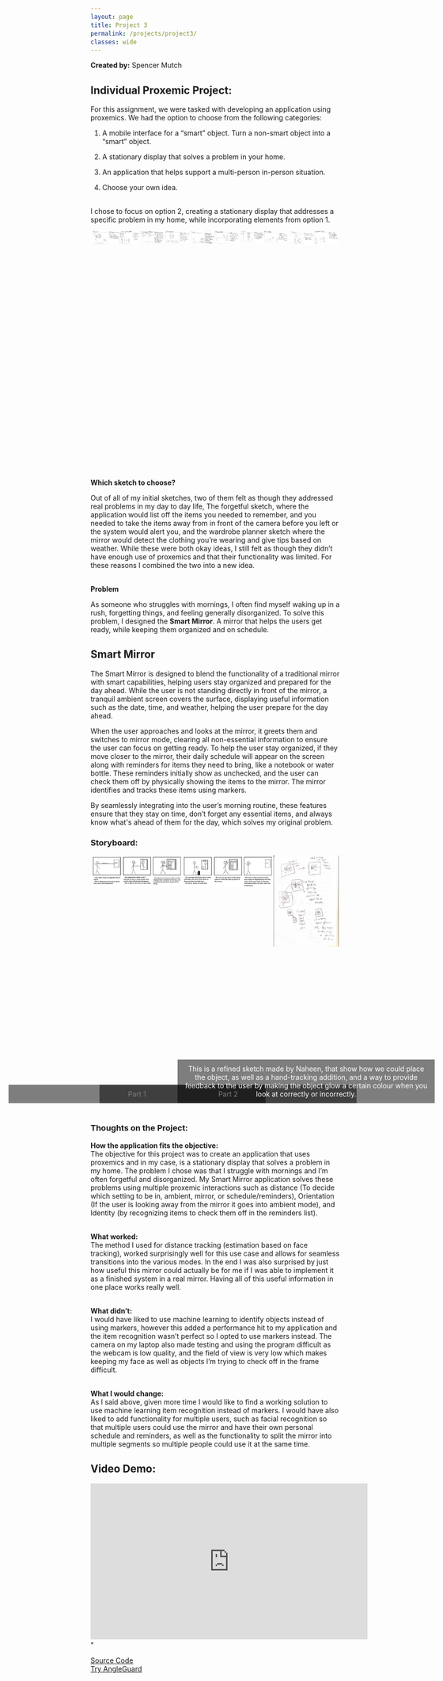 ```yaml
---
layout: page
title: Project 3
permalink: /projects/project3/
classes: wide
---
```

<!-- Swiper for photo sliding -->
<link rel="stylesheet" href="https://unpkg.com/swiper/swiper-bundle.min.css" />
<script src="https://unpkg.com/swiper/swiper-bundle.min.js"></script>
<!-- Fancybox CSS -->
<link rel="stylesheet" href="https://cdnjs.cloudflare.com/ajax/libs/fancybox/3.5.7/jquery.fancybox.min.css" />
<!-- jQuery (required for Fancybox) -->
<script src="https://code.jquery.com/jquery-3.6.0.min.js"></script>
<!-- Fancybox JS -->
<script src="https://cdnjs.cloudflare.com/ajax/libs/fancybox/3.5.7/jquery.fancybox.min.js"></script>

**Created by:** Spencer Mutch
<div>
  <h2><b>Individual Proxemic Project:</b></h2>
<p>
For this assignment, we were tasked with developing an application using proxemics. We had the option to choose from the following categories: <br>

1. A mobile interface for a “smart” object. Turn a non-smart object into a “smart” object.<br>

2. A stationary display that solves a problem in your home.<br>

3. An application that helps support a multi-person in-person situation.<br>

4. Choose your own idea.<br><br>

I chose to focus on option 2, creating a stationary display that addresses a specific problem in my home, while incorporating elements from option 1.

</p>
</div>

<div class="swiper-wrapper-container">
  <div class="swiper-container">
    <div class="swiper-wrapper">
      <div class="swiper-slide">
        <a href="/assets/images/con1.png" data-fancybox="gallery">
          <img src="/assets/images/con1.png" alt="Photo 1">
        </a>
      </div>
      <div class="swiper-slide">
        <a href="/assets/images/con2.png" data-fancybox="gallery">
          <img src="/assets/images/con2.png" alt="Photo 2">
        </a>
      </div>
      <div class="swiper-slide">
        <a href="/assets/images/con3.png" data-fancybox="gallery">
          <img src="/assets/images/con3.png" alt="Photo 3">
        </a>
      </div>
      <div class="swiper-slide">
        <a href="/assets/images/con4.png" data-fancybox="gallery">
          <img src="/assets/images/con4.png" alt="Photo 3">
        </a>
      </div>
      <div class="swiper-slide">
        <a href="/assets/images/con5.png" data-fancybox="gallery">
          <img src="/assets/images/con5.png" alt="Photo 3">
        </a>
      </div>
      <div class="swiper-slide">
        <a href="/assets/images/con6.png" data-fancybox="gallery">
          <img src="/assets/images/con6.png" alt="Photo 3">
        </a>
      </div>
      <div class="swiper-slide">
        <a href="/assets/images/con7.png" data-fancybox="gallery">
          <img src="/assets/images/con7.png" alt="Photo 3">
        </a>
      </div>
      <div class="swiper-slide">
        <a href="/assets/images/con8.png" data-fancybox="gallery">
          <img src="/assets/images/con8.png" alt="Photo 3">
        </a>
      </div>
      <div class="swiper-slide">
        <a href="/assets/images/con9.png" data-fancybox="gallery">
          <img src="/assets/images/con9.png" alt="Photo 3">
        </a>
      </div>
      <div class="swiper-slide">
        <a href="/assets/images/con10.png" data-fancybox="gallery">
          <img src="/assets/images/con10.png" alt="Photo 3">
        </a>
      </div>
    </div>
    <!-- Add Pagination -->
    <div class="swiper-pagination"></div>
    <!-- Add Navigation -->
    <div class="swiper-button-next"></div>
    <div class="swiper-button-prev"></div>
  </div>
</div>

<div class="content">
  <b>Which sketch to choose?</b>
<p>
  Out of all of my initial sketches, two of them felt as though they addressed real problems in my day to day life, The forgetful sketch, where the application would list off the items you needed to remember, and you needed to take the items away from in front of the camera before you left or the system would alert you, and the wardrobe planner sketch where the mirror would detect the clothing you’re wearing and give tips based on weather. While these were both okay ideas, I still felt as though they didn’t have enough use of proxemics and that their functionality was limited. For these reasons I combined the two into a new idea. <br><br>
  </p>

<div class="content">
  <b>Problem</b>
<p>
  <p>
  As someone who struggles with mornings, I often find myself waking up in a rush, forgetting things, and feeling generally disorganized. To solve this problem, I designed the <b>Smart Mirror</b>. A mirror that helps the users get ready, while keeping them organized and on schedule.
  </p>

  <div class="content">
  <h2><b>Smart Mirror</b></h2>
<p>
  <p>
  The Smart Mirror is designed to blend the functionality of a traditional mirror with smart capabilities, helping users stay organized and prepared for the day ahead. While the user is not standing directly in front of the mirror, a tranquil ambient screen covers the surface, displaying useful information such as the date, time, and weather, helping the user prepare for the day ahead. 

When the user approaches and looks at the mirror, it greets them and switches to mirror mode, clearing all non-essential information to ensure the user can focus on getting ready. To help the user stay organized, if they move closer to the mirror, their daily schedule will appear on the screen along with reminders for items they need to bring, like a notebook or water bottle. These reminders initially show as unchecked, and the user can check them off by physically showing the items to the mirror. The mirror identifies and tracks these items using markers. 

By seamlessly integrating into the user’s morning routine, these features ensure that they stay on time, don’t forget any essential items, and always know what's ahead of them for the day, which solves my original problem.

  </p>
  <h3><b>Storyboard:</b></h3>
  
  <div class="swiper-wrapper-container">
  <div class="swiper-container">
    <div class="swiper-wrapper">
      <div class="swiper-slide">
        <a href="/assets/images/sbframe1.png" data-fancybox="gallery">
          <img src="/assets/images/sbframe1.png" alt="Photo 1">
        </a>
        <div class="caption">Part 1</div>
      </div>
      <div class="swiper-slide">
        <a href="/assets/images/sbframe2.png" data-fancybox="gallery">
          <img src="/assets/images/sbframe2.png" alt="Photo 2">
        </a>
        <div class="caption">Part 2</div>
      </div>
      <div class="swiper-slide">
        <a href="/assets/images/Naheen.png" data-fancybox="gallery">
          <img src="/assets/images/Naheen.png" alt="Photo 3">
        </a>
        <div class="caption">This is a refined sketch made by Naheen, that show how we could place the object, as well as a hand-tracking addition, and a way to provide feedback to the user by making the object glow a certain colour when you look at correctly or incorrectly.</div>
      </div>
    </div>
    <!-- Add Pagination -->
    <div class="swiper-pagination"></div>
    <!-- Add Navigation -->
    <div class="swiper-button-next"></div>
    <div class="swiper-button-prev"></div>
  </div>
</div>

</div>
<h3><b>Thoughts on the Project:</b></h3>
<p>
  <b>How the application fits the objective:</b><br>
The objective for this project was to create an application that uses proxemics and in my case, is a stationary display that solves a problem in my home. The problem I chose was that I struggle with mornings and I’m often forgetful and disorganized. My Smart Mirror application solves these problems using multiple proxemic interactions such as distance (To decide which setting to be in, ambient, mirror, or schedule/reminders), Orientation (If the user is looking away from the mirror it goes into ambient mode), and Identity (by recognizing items to check them off in the reminders list).
<br><br>

<b>What worked:</b><br>
The method I used for distance tracking (estimation based on face tracking), worked surprisingly well for this use case and allows for seamless transitions into the various modes. In the end I was also surprised by just how useful this mirror could actually be for me if I was able to implement it as a finished system in a real mirror. Having all of this useful information in one place works really well.<br><br>

<b>What didn’t:</b><br>
I would have liked to use machine learning to identify objects instead of using markers, however this added a performance hit to my application and the item recognition wasn’t perfect so I opted to use markers instead. The camera on my laptop also made testing and using the program difficult as the webcam is low quality, and the field of view is very low which makes keeping my face as well as objects I’m trying to check off in the frame difficult.<br><br>

<b>What I would change:</b><br>
As I said above, given more time I would like to find a working solution to use machine learning item recognition instead of markers. I would have also liked to add functionality for multiple users, such as facial recognition so that multiple users could use the mirror and have their own personal schedule and reminders, as well as the functionality to split the mirror into multiple segments so multiple people could use it at the same time.

</p>
<div>

<div>
  <h2><b>Video Demo:</b></h2>

  <iframe width="560" height="315" src="https://www.youtube.com/embed/5v3-5mwG3Vc?si=nY-shQ7dkPxMsVkZ" title="YouTube video player" frameborder="0" allow="accelerometer; autoplay; clipboard-write; encrypted-media; gyroscope; picture-in-picture; web-share" referrerpolicy="strict-origin-when-cross-origin" allowfullscreen></iframe>" 
  <p><a href="https://glitch.com/edit/#!/project-2---angleguard">Source Code</a>
  <br>
  <a href="https://project-2---angleguard.glitch.me">Try AngleGuard</a>
  </p>
</div>

<style>
  .content {
    margin-bottom: 40px;
  }
  
  .swiper-wrapper-container {
    display: flex;
    justify-content: center; /* Center horizontally */
    overflow: visible;
    width: 100%; /* Make it full width */
  }
  .swiper-container {
    width: 500px;
    height: 500px; /* Set desired height */
    position: relative;
  }
  .swiper-container2 {
    width: 300px;
    height: 500px; /* Set desired height */
    position: relative;
  }
  .swiper-container3 {
    width: 500px;
    height: 500px; /* Set desired height */
    position: relative;
  }
  .swiper-wrapper {
    display: flex;
  }
  .swiper-slide {
    display: flex; /* Use flexbox for centering */
    flex-direction: column;
    justify-content: center; /* Center content */
    align-items: center; /* Center vertically */
    height: 100%;
  }
  .swiper-slide a {
    display: relative;
    justify-content: center;
    align-items: center;
    width: 100%;
    object-fit: contain;
    height: auto;
    max-height: 100%; /* Prevent overflow */
  }
  .swiper-slide img {
    width: 100%; /* Ensure images take full width */
    height: auto;
    max-height: 100%; /* Prevent overflow */
    object-fit: contain; /* Keep aspect ratio */
  }
  .caption {
    position: absolute;
    bottom: 0; /* Position it at the bottom of the image */
    width: 100%;
    padding: 10px;
    background-color: rgba(0, 0, 0, 0.5); /* Semi-transparent background */
    color: #fff;
    text-align: center;
    font-size: 14px;
  }
  /* Adjust button styles */
  .swiper-button-next,
  .swiper-button-prev {
    color: #000;
    width: 30px;
    height: 30px;
    top: 50%;
    transform: translateY(-50%);
    z-index: 10; /* Ensure buttons are on top */
    position: absolute;
  }

  .swiper-button-next {
    right: -60px; /* Position next button */
  }

  .swiper-button-prev {
    left: -60px; /* Position prev button */
  }

  .swiper-pagination {
    position: absolute;
    bottom: 100px; /* Position pagination correctly */
    text-align: center; /* Center pagination indicators */
    left: 0;
    right: 0;
  }

  .img {
    height: 400px;
    width: 200px;
  }
</style>

<script>
  $(document).ready(function() {
    new Swiper('.swiper-container', {
      loop: true,
      centeredSlides: true,
      slidesPerView: 1, // Ensure only one image is visible
      spaceBetween: 800, // Remove space between slides
      navigation: {
        nextEl: '.swiper-button-next',
        prevEl: '.swiper-button-prev',
      },
      pagination: {
        el: '.swiper-pagination',
        clickable: true,
      },
    });
    
    // Initialize Fancybox
    $('[data-fancybox="gallery"]').fancybox({
      loop: true,
      transitionEffect: "fade",
    });
  });
</script>
